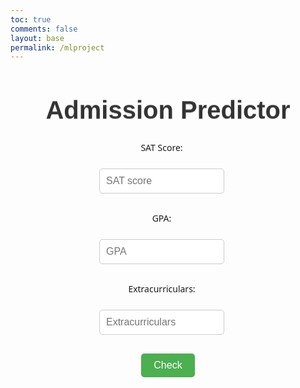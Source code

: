 ```yaml
---
toc: true
comments: false
layout: base
permalink: /mlproject
---
```

<html>
<head>
<style>
  body {
    font-family: 'Segoe UI', Tahoma, Geneva, Verdana, sans-serif;
  }
  h1 {
    font-family: 'Poppins', sans-serif;
    text-align: center;
    color: #333;
    animation: bounce 1s infinite alternate;
    font-size: 40px; 
  }
  @keyframes bounce {
    0% { transform: translateY(0); }
    100% { transform: translateY(-20px); }
  }
  .container {
    width: 50%;
    margin: 0 auto; 
    text-align: center;
  }
  .input-box {
    display: inline-block;
    margin-bottom: 30px; 
    margin-right: 20px; 
  }
  .input-box label {
    display: block;
    margin-bottom: 5px;
  }
  .input-box input {
    width: 200px;
    padding: 10px;
    border: 1px solid #ccc;
    border-radius: 5px;
    font-size: 16px;
  }
  .btn {
    background-color: #4CAF50;
    color: white;
    padding: 10px 20px;
    border: none;
    border-radius: 5px;
    cursor: pointer;
    font-size: 16px;
  }
  .btn:hover {
    background-color: #45a049;
  }
</style>
</head>
<body>
<center>
  <h1>Admission Predictor</h1>
  <div class="container">
    <div class="input-box">
      <label for="sat">SAT Score:</label><br>
      <input type="number" id="sat" name="sat" placeholder="SAT score">
    </div>
    <div class="input-box">
      <label for="gpa">GPA:</label><br>
      <input type="number" step="0.01" id="gpa" name="gpa" placeholder="GPA">
    </div>
    <div class="input-box">
      <label for="extracurriculars">Extracurriculars:</label><br>
      <input type="number" id="extracurriculars" name="extracurriculars" placeholder="Extracurriculars">
    </div>
    <br>
    <button class="btn" id="checkCompatibility">Check</button>
  </div>
</center>
<script>
document.getElementById('checkCompatibility').addEventListener('click', function() {
  const satScore = document.getElementById('sat').value;
  const gpa = document.getElementById('gpa').value;
  const extracurriculars = document.getElementById('extracurriculars').value;
  const formData = new FormData();
  formData.append('SAT', satScore);
  formData.append('gpa', gpa);
  formData.append('Extracurricular_Activities', extracurriculars);
  fetch('http://127.0.0.1:5000/api/Prediction', {
    method: 'POST',
    body: formData
  })
  .then(response => response.json())
  .then(data => {
    alert(`Compatibility checked! Response: ${JSON.stringify(data)}`);
  })
  .catch(error => {
    console.error('Error:', error);
  });
});
</script>
</body>
</html>

